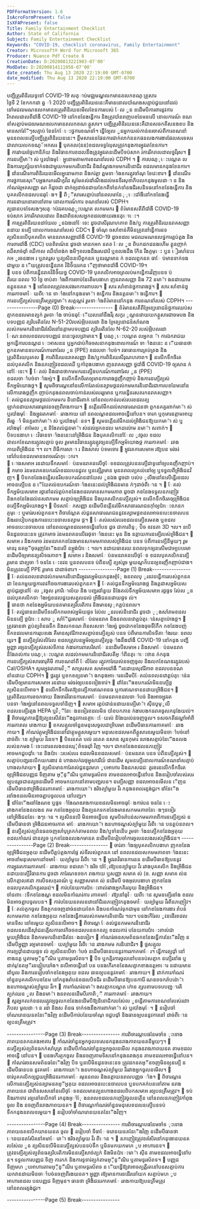 ```yaml
---
PDFFormatVersion: 1.6
IsAcroFormPresent: false
IsXFAPresent: false
Title: Family Entertainment Checklist
Author: State of California
Subject: Family Entertainment Checklist
Keywords: "COVID-19, checklist coronavirus, Family Entertainment"
Creator: Microsoft® Word for Microsoft 365
Producer: Nuance Pdf Create 8
CreationDate: D:20200813221903-07'00'
ModDate: D:20200814111958-07'00'
date_created: Thu Aug 13 2020 22:19:00 GMT-0700
date_modified: Thu Aug 13 2020 22:19:00 GMT-0700
---
```

 
បញ្ជីត្រួរពិនិរយទូទៅ COVID-19 
សត្ាប់មជ្ឈមណ្ឌលកមានតលកខណ្ៈត្រួសារ  
ថ្ងៃទី 2 ខែកកកដា ឆ្ន ាំ 2020 
បញ្ជីត្រួរពិនិរយននេះគឺមាននោលបាំណងសត្មាប់ជួយនៅដល់នៅមជឍមណឌលកមានតត្រួរពិនិរយនមើលខែនការរបស់
ែល ួន នដើមបីការពារនូវការរីករាលដាលពីជាំងឺ COVID-19 នៅកខនែងន្វើការ និងត្រូវបាំនពញបខនែមនលើ នោលការណ៍
ខណនាំសត្មាប់មជឍមណឌលកមានតលកខណៈត្គួសារ។ បញ្ជីត្រួរពិនិរយននេះគឺជានសចកតីសនងខប និងមានសារែែីៗសត្មាប់
ខែនកែែេះថ្នការខណនាំ។ ន្វើឲ្យែល ួនអ្នកយល់កាន់ខរចាស់ពីការខណនាំ មុននពលនត្បើបញ្ជីត្រួរពិនិរយននេះ។ 
ខ្លឹមសារននផែនការជាក់លាក់ននកផនលងការងារផែលសរទសរ
ជាលាយលកខណ្៍អកសរ 
 បុគគល(នន)ខដលទទួលែុសត្រូវកនុងការអ្នុវរតខែនការ។  
 ការវាយរថ្មែហានិភ័យ និងវិធានការខដលនឹងត្រូវអ្នុវរតនដើមបីទប់សាក រ់ការរីករាលដាលថ្នវីរុស។ 
 ការនត្បើមា៉ា ស់ ឬរបាំងមុែ អ្នុនោមតាមការខណនាំរបស់ CDPH ។ 
 ការបណ្ុេះបណ្តត ល និងការត្បត្ស័យទាក់ទងជាមួយកមមករនិនោជិរ និងរាំណ្តងកមមករនិនោជិរ
ខដលមានកនុងខែនការ។ 
 ដាំនណើរការពិនិរយនមើលអ្នុនោមភាព និងករ់ត្តា ត្ពមទាាំងខករត្មូវចាំណុ ចែវេះខារ។ 
 ដាំនណើរការថ្នការនសុើបអ្នងករករណីកូវីដ សូមែតល់ដាំណឹងដល់មនទីរសុខាភិបលកនុងមូលដាា ន និង
កាំណរ់អ្រតសញ្ញា ណ ក៏ដូចជា ដាក់ឲ្យដាច់នដាយខែកពីទាំនក់ទាំនងជិរសនិទធនៅកខនែងន្វើការ និង
បុគគលិកខដលបនឆ្ែង។ 
 ពិ្ីសារសត្មាប់នៅនពលមានែ្ុេះជាំងឺនៅកខនែងន្វើការនដាយនោរពនៅតាម នោលការណ៍ការ
ខណនាំរបស់ CDPH។ 
ត្បធានបទទែសងៗសត្ាប់វរគបណ្្តុះបណ្តត លកមមករ 
 ព័រ៌មានសតីពីជាំងឺ COVID-19 ទប់សាក រ់ការរីករាលដាល និងជាពិនសសអ្នកខដលងាយរងនត្ោេះ។  
 ការត្រួរពិនិរយនដាយែល ួនឯងនៅែទេះ ដូចជាសីរុណហភាព និង/ឬ ការត្រួរពិនិរយនរាគសញ្ញា នដាយ
នត្បើ នោលការខណនាំរបស់ CDC។ 
 ចាំណុ ចសាំខាន់គឺមិនត្រូវនៅន្វើការនទ ត្បសិននបើបុគគលិក មាននរាគសញ្ញាជាំងឺ COVID-19 ដូចខដល
មជឈមណឌលថ្នការត្គប់ត្គង និងការពារជាំងឺ (CDC) បនពិពណ៌ន ដូចជា មានកអក នតត ែល ួន 
ពិបកដកដនងហើម ត្គុនញាក់ ឈឺសាច់ដុាំ ឈឺកាល ឈឺបាំពង់ក ងមីៗខលងដឹងរសជារិ ឬខលងដឹង
កែិន រឹងត្ចមុេះ ឬន ៀរសាំនបរ កអ ួរចនងាអ រ ឬរាគរូស ឬត្បសិននបើពួកនគ ឬនរណ្តមាន ក់ ខដលពួកនគ
ធាែ ប់មានទាក់ទងជាមួយ ន ើយត្រូវបនន្វើនរាគ វិនិច័័យរកន ើញថាមានជាំងឺ COVID-19។  
 បនទ ប់ពីការន្វើនរាគវិនិច័័យថ្ន COVID-19 បុគគលិកអាចត្រលប់មកន្វើការវិញបនទ ប់ពីរយៈនពល 
10 ថ្ងៃ ចាប់តាាំងពីការចាប់នែតើមបងាហ ញនរាគសញ្ញា និង 72 នមា៉ា ងនដាយោម នត្គុននតត ។ 
 នៅនពលត្រូវខសវងរកការពាបល។ 
 សារៈសាំខាន់ថ្នការោងថ្ដ។ 
 សារៈសាំខាន់ថ្នការរកាចមាៃ យពីោន ទាាំងនៅកនុងនមា៉ា ងន្វើការ និងនត្តនមា៉ា ងន្វើការ។ 
 ការនត្បើត្បស់បនត្រឹមត្រូវថ្នមា៉ា សត្កណ្តរ់ រួមទាាំងព័រ៌មាននៅកនុង ការខណនាំរបស់ CDPH។ 
----------------Page (0) Break----------------
 ព័រ៌មានសតីពីអ្រែត្បនោជន៍ថ្នការឈប់សត្មាកខដលមានត្បក់ រួមទាាំង ចាប់នឆ្ែើយរបនៅនឹងវីរុ
សកូរ ូណ្តនដាយយកត្គួសារជាចមបង និងបទបញ្ញជ ត្បរិបរតិនលែ N-51-20របស់អ្ភិបលរដា និង
អ្រែត្បនោជន៍សាំណងរបស់កមមករនិនោជិរសែិរនៅនត្កាមបទបញ្ញជ ត្បរិបរតិនលែ N-62-20 
របស់អ្ភិបលរដា ែណៈនពលខដលបទបញ្ញជ ននេះចូលជា្រមាន។ 
 បណ្ុេះបណ្តត លអ្នកន ៉ា ការឯករាជយ អ្នកន្វើការបនណ្តដ េះអាសនន ឬអ្នកជាប់កិចចសនាកនុងនោលការណ៍
ទាាំងននេះ ន ើយធានថាពួកនគមានឧបករណ៍ការពារែល ួន (PPE) ខដលចាាំបច់។ 
 វធាធានការត្រប់ត្រង និងត្រួរពិនិរយបុរគល 
 ការពិនិរយនរាគសញ្ញា និង/ឬការពិនិរយសីរុណហភាព។ 
 នលើកទឹកចិរតដល់បុគគលិក និងនភញៀវខដលឈឺ ឬកាំពុងបងាហ ញនរាគសញ្ញា ថ្នជាំងឺ COVID-19 ឲ្យសាន ក់
នៅែទេះ។ 
 ែតល់ និងធានថាកមមករនត្បើឧបករណ៍ការពារែល ួន (PPE) ខដលចាាំបច់ទាាំងអ្ស់។ 
 នលើកទឹកចិរតឲ្យមានការោងថ្ដញឹកញាប់ និងការនត្បើត្បស់ទឹកអ្នម័យោងថ្ដ។ 
 សូមពិចារណ្តនៅនលើការែតល់នត្សាមថ្ដដល់កមមករនិនោជិរជាការបខនែមនៅនលើការោងថ្ដញឹក
ញាប់កនុងនពលចាប់កាន់របស់របររួមោន ឬការន្វើនរសតរកនរាគសញ្ញា។ ែតល់ជូននត្សាមថ្ដដល់កមមករ
និនោជិរពាក់ នៅនពលកាន់របស់របរខដលត្បឡាក់នដាយសារធារុរាវនចញពីរាងកាយ។ 
 នត្កើនរមែឹកដល់សាធារណជនថា ពួកនគគួរពាក់មា៉ា ស់ ឬរបាំងមុែ និងអ្នុវរតគមាែ ររាងកាយ នៅ
នពលណ្តខដលអាចន្វើនៅបន។ ទារក ឬកុមារនត្កាមអាយុពីរឆ្ន ាំ មិនគួរពាក់មា៉ា ស់ ឬរបាំងមុែនទ។ 
 សូមនត្កើនរមែឹកដល់អ្រិងិជនឱ្យយកមា៉ា ស់ ឬរបាំងមុែតាមែល ួន និងែតល់ជូនមា៉ា ស់ដល់អ្នកខដល
មកដល់ោម នមា៉ា សពាក់។ 
 បិទបនងាហ េះវិធានទាាំងននេះនៅអ្រិងិជន និងបុគគលិកនៅែល ូវចូល ខដលជាលកខែណឌរត្មូវសត្មាប់
ចូល រួមមានវិធានរត្មូវរត្មូវឲ្យនត្បើទឹកអ្នម័យោងថ្ដ ការរកាគមាែ ររាងកាយពីអ្រិងិជន ។។
ល។ 
ពិធីការសាា រ និងសាល ប់ទមទោរ 
 អ្នុវរតការសមាអ រឱ្យបន មរ់ចរ់នៅរាំបន់ខដលមានចរាចរណ៍កុេះករ។  
 ោងសមាអ រនដាយទឹកសមាែ ប់នមនរាគនលើថ្ែទខដលត្រូវបននត្បើជាទូនៅឲ្យបនញឺកញាប់។ 
 កមាច រ់នមនរាគឧបករណ៍ខដលបនជួល ឬនត្បើរួមោន មុននពលត្បគល់នៅឲ្យ ឬទទួលពីអ្រិងិជនវិ
ញ។ 
 បិទកខនែងនត្ជើសនរីសឧបករណ៍នដាយែល ួនឯង ដូចជា បល់ប ូលីងនៅនលើន្នើរខដលអាចនត្បើបន 
ន ើយែតល់ឧបករណ៍ទាាំងននេះដល់អ្រិងិជនមាន ក់ៗដាច់ពីោន ។ 
 ែតល់ទឹកអ្នម័យសមាអ រថ្ដនៅដល់ត្គប់កខនែងខដលមានសកមមភាព ដូចជា កខនែងទទួលនភញៀវ 
និងកខនែងែដល់នសវាកមម សត្មាប់ឲ្យអ្រិងិជន និងបុគគលិកនត្បើត្បស់។ នលើកទឹកចិរតឲ្យអ្រិងិជន
នត្បើទឹកអ្នម័យោងថ្ដ។ 
 បិទសាែ កសញ្ញា នដើមបីនត្កើនរមែឹកសាធារណជនកុាំឲ្យប៉ាេះខភនក ត្ចមុេះ ឬមារ់របស់ពួកនគ។ ពិចារណ្តែត
ល់ជូនសាធារណជននូវនត្សាមថ្ដខដលអាចនបេះនចាលបន និងរនបៀបកនុងការនបេះនចាលនត្សាម
ថ្ដ។ 
 ែតល់របស់របរខដលនត្បើខរមតង ឬខដលអាចនបេះនចាលបន នៅនពលណ្តខដលអាចន្វើនៅបន ដូច
ជាការពិន្ុ ប៊ិច ខវនតា 3D ។ល។ នបើមិនដូនចនេះនទ ត្រូវកមាច រ់នមនរាគនលើវរថុទាាំងននេះ មុន និង
នត្កាយការនត្បើរបស់អ្រិងិជន។ 
 សមាអ រ និងកមាច រ់នមនរាគកខនែងមានសកមមភាពរបស់អ្រិងិជន បនទ ប់ពីការនត្បើនីមួយៗ រួម
មានរុ នតអ្ីចុចរុញនែើងនលើ នអ្ត្កង់ប៉ាេះ ។ល។ នដាយធានរយៈនពលទុកឲ្យនសើមជាអ្បបបរមា 
នដើមបីឲ្យមានត្បសិទធភាព។ 
 សមាអ រ និងសមាែ ប់នមនរាគនលើថ្ែទ ខដលបុគគលិកនត្បើរួមោន ជាត្បចាាំ ចននែ េះនវន ឬនពលបនទ ប់ពីនត្បើ
ត្បស់រួច មួយណ្តក៏បនឲ្យខរញឹកញាប់ជាង។ មិនត្រូវនត្បើ PPE រួមោន ជាដាច់ខារ។ 
----------------Page (1) Break----------------
 ែតល់នពលនវោដល់កមមករនិនោជិរអ្នុវរតអ្នម័យកនុងអ្ាំែុ ងនពលប្ ូរនវនន្វើការរបស់ពួកនគ ជា
ខែនកមួយថ្នការពវកិចចការងាររបស់ពួកនគ។ 
 ែតល់ជូនទឹកអ្នម័យោងថ្ដ និងត្កដាសអ្នម័យសត្មាប់ជូរថ្ដនៅែល ូវចូល រុការិោល័យ និង
បញ្ជរជាំនួយ និងែតល់ទឹកអ្នម័យសមាអ រថ្ដផ្ទទ ល់ែល ួនដល់បុគគលិកទាាំងអ្ស់ខដលជួយសត្មួលដល់
អ្រិងិជននដាយផ្ទទ ល់។  
 ធានថា កខនែងអ្នម័យបនតមានត្បរិបរតិការ និងមានស្ុកត្គប់នពល។  
 ែតល់្នធាននដើមបីនលើកកមពស់អ្នម័យផ្ទទ ល់ែល ួនរបស់និនោជិរ ដូចជា ្ុងសាំរាមខដលមិននត្បើ
ថ្ដប៉ាេះ សាប ូ សាំែីជូរសមាែ ប់នមនរាគ និងនពលនវោត្គប់ត្ោន់សត្មាប់ោងថ្ដ។ 
 ត្រូវធានថា ត្គប់ត្បព័នធទឹក និងលកខណៈពិនសសទាាំងអ្ស់ ដូចជាកខនែងចុចទឹកែឹក កខនែងបញ់
ទឹកខដលមានការរុបខរង គឺមានសុវរែិភាពសត្មាប់នត្បើត្បស់ បនទ ប់ពីមានការបិទទីតាាំងរយៈ
នពលយូរ។ 
 នត្បើត្បស់ែលិរែល ខដលត្រូវបនអ្នុម័រឲ្យនត្បើត្បឆ្ាំងនឹងជាំងឺ COVID-19 នៅកនុង បញ្ជី
អ្នុញ្ញា រឲ្យនត្បើត្បស់របស់ទីភាន ក់ងារការពារបរិសាែ ននដើមបីសមាអ រ និងសមាែ ប់នមនរាគ និងែតល់ការ
បណ្ុេះបណ្តត លដល់កមមករនិនោជិរសតីអ្ាំពីនត្ោេះថាន ក់កនុងការនត្បើត្បស់សារធារុគីមី ការខណនាំពី
ែលិរែល រត្មូវការែយល់នចញចូល និងលកខែណឌរត្មូវរបស់ Cal/OSHA។ សូមអ្នុវរតតាមវិ្ី
សាស្រសត សមាអរជាំងឺ ឺរនដាយសុវរែិភាព ខដលបនខណនាំនដាយ CDPH។ 
 ថ្លរត្មូវ ឬខកខត្បនមា៉ា ងកនុងអាោរនដើមបីែតល់នពលនវោត្គប់ត្ោន់នដើមបីឲ្យមានការសមាអ រនដាយ
 មរ់ចរ់ឲ្យបននទៀងទារ់។ 
 ដាំនែើងឧបករណ៍មិននត្បើថ្ដ ត្បសិននបើអាច។ 
 នលើកទឹកចិរតឱ្យនត្បើការឥណពនធ ឬការឥណទាននដាយអ្រិងិជន។ 
 ត្រួរពិនិរយការខចកចាយ និងចារ់វិធានការសមាែ ប់នមនរាគខដលចាាំបច់ និងអាចអ្នុវរត
បនទាាំងអ្ស់នៅនពលទទួលទាំនិញ។ 
 សមាអ រត្គប់ជាន់នដាយនត្បើមា៉ា សុីនបូម្ូលី ខដលនត្បើរត្មង HEPA ឬវិ្ីនែេងនទៀរខដលមិន
បាំខបកភាន ក់ងារបងកនរាគចូលកនុងែយល់។ 
 ពិចារណ្តការន្វើឱ្យត្បនសើរនែើងនូវការនត្ចាេះែយល់ និងែយល់នចញចូល។ 
ទសចកតីផណ្នាំអាំពីការរការាល រោងកាយ 
 ខកសត្មួលចាំនួនមនុសេចូលជាអ្រិបរមា នដើមបីធានការរកាគមាែ ររាងកាយ។ 
 កាំណរ់ត្កុមអ្រិងិជននៅជាត្កុមត្គួសារមួយ។ មនុសេខដលមកពីត្គួសារខរមួយមិនចាាំបច់នៅ
ដាច់ពីោន ត្បាំមួយ វីរនទ។ 
 បិទរនតត បល់ រនតត នសាន សួនកុមារ នរាងសត្មាប់នែើងនលងរបស់នកមង ែទេះនោរនលងខដលរុុំព័ទធជុាំ
 វិញ ។ល។ ជាកខនែងខដលនភញៀវអាចមកជួបជុាំោន និងប៉ាេះរបស់របរ ខដលមិនខដលសមាែ ប់នមនរាគ
បនទ ប់ពីនត្បើត្បស់។ 
 សត្មាប់បញ្ជរនបើកយករងាវ ន់ ហាងលក់វរថុអ្នុសាវរីយ៍ ជានដើម សូមនត្បើនោលការណ៍ខណនាំសត្មាប់
ហាងលក់រាយ។ 
 ត្បសិនមានការែតល់ជូននូវមហ ូបអាហារ និងនភសជជៈ គួរខរនលើកទឹកចិរតឲ្យអ្រិងិជនបញ្ញជ ទិញតាម
អ្ុីន្ឺណិរ ឬតាមទូរស័ពទ តាមខដលអាចន្វើនៅបន និងនរៀបចាំរបស់របរឲ្យបនរួចជានត្សចនដើមបី
អាចមកយកនៅតាមបញ្ជរបន។ នត្បើសញ្ញា ខដលអាចនមើលន ើញនដើមបីធានថាអ្រិងិជនរកាគមាែ
ររាងកាយោ៉ា ងរិចត្បាំមួយ វីរ កនុងនពលរត្មង់ជួរ។ ដាំនែើងរនាំងខដលមិនអាចត្ជាបចូលបន 
នៅបញ្ជរ។  
 ដាំនែើងរនាំងែណឌ ឬផ្ទទ ាំងែណឌរាងកាយខដលមិនអាចឆ្ែងការ់បន ចននែ េះរវាងកខនែងនលងន គម 
កខនែងអ្ងគុយ និងត្បនភទកខនែងមានសកមមភាពនែេងៗនទៀរនៅអ្រិងិជននែេងៗោន ។ ត្បសិននបើ
មិនអាចន្វើបន សូមបិទរាំបន់សកមមភាពពីការនត្បើត្បស់ នដើមបីធានថា អ្រិងិជនអាចរកាគ
មាែ ររាងកាយោ៉ា ងនហាចណ្តស់ត្បាំមួយ វីរពីោន បនត្គប់នពល។ 
 នត្បើត្បស់ត្បព័នធនចញសាំបុត្រកក់តាមនពល និង/ឬទាំននើប រួមទាាំងនត្បើកខនែងអ្ងគុយ ខដលកាំណរ់
ជានត្សច ឬកខនែងនលងកមានត នដើមបីនរៀបចាំការចូលនលងរបស់អ្រិងិជន។ 
----------------Page (2) Break----------------
 ចារ់តាាំងឲ្យបុគគលិកបងាហ ញកខនែងឲ្យអ្រិងិជនអ្ងគុយ នដើមបីត្គប់ត្គងការផ្ទែ ស់ទីរបស់ពួកនគ នៅ
នពលខដលសកមមភាពទាាំងននេះ អាចនាំមនុសេមកនៅចមាៃ យត្បាំមួយ វីរពីោន ។ 
 អ្នុវរតវិធានការនន នដើមបីធានឱ្យបននូវការអ្នុវរតការរកាគមាែ ររាងកាយ ខដលោ៉ា ងរិច
បាំែុរឱ្យបនត្បាំមួយ វីរ រវាងបុគគលិក និងអ្រិងិជន នដាយនត្បើវិធានការ ដូចជា ការែណឌខចក
រាងកាយ ឬសញ្ញា សមាគ ល់ (ឧ. សញ្ញា សមាគ ល់នលើកត្មាលឥដា ការបិទសកុរពណ៌ ឬ សញ្ញាសមាគ ល់ នដើមបី
ចងអុលបងាហ ញកខនែង ខដលបុគគលិកគួរឈរ)។ 
 ការ់បនែយការប៉ាេះពាល់រវាងអ្នកគិរលុយ និងអ្រិងិជន។ ចាំនពាេះទីកខនែងណ្ត ខដលមិនកាំណរ់ការ
រកាគមាែ រឱ្យនៅឆ្ៃ យពីោន សូមនត្បើរនាំង ខដលមិនអាចត្ជាបចូលបន។ 
 ការ់បនែយនពលនវោនៅជិរនភញៀវកនុងចមាៃ យត្បាំមួយ វីរពីនភញៀវ។ 
 ែតល់ត្ចកចូល និងត្ចកនចញដាច់នដាយខែក និងបនកាំណរ់ទុកជាមុន នៅកខនែងការងារ រាំបន់
សកមមភាព កខនែងអ្ងគុយ កខនែងន្វើការរបស់កមមករនិនោជិរ ។ល។ បនងកើរែល ូវនដើរខដលមានទិស
នៅខរមួយ ត្បសិននបើអាច។ 
 ពិចារណ្ត ែតល់ជូនកមមករនិនោជិរ ខដលនសនើសុាំជនត្មើសការពវកិចចខដលបនខកខត្ប ខដលការ់
បនែយការប៉ាេះពាល់ជាមួយអ្រិងិជន និងកមមករនិនោជិរនែេងនទៀរ។ 
 កាំណរ់រចនសមព័នធកខនែងន្វើការនែើងវិញ នដើមបីអ្នុញ្ញា រឲ្យមានចមាៃ យត្បាំមួយ វីរពីោន រវាងកមម
ករនិនោជិរ។ 
 ថ្លសត្មួលការត្បជុាំនដាយផ្ទទ ល់ ត្បសិននបើចាាំបច់ នដើមបីធានបននូវការរកាគមាែ រ។ ន្វើការត្បជុាំ
នៅខាងនត្ត ឬតាមអ្ុិន្ឺណិរ ឬតាមទូរស័ពទ។ 
 បិទ ឬកត្មិរការចូលនៅបនទប់សត្មាក នត្បើរនាំង ឬដាក់រុ/នតអ្ីរនត្មៀបឃាំង។ នបើអាចន្វើនៅ
បន បនងកើរកខនែងសត្មាកខាងនត្តអាោរ នដាយមានដាំបូល និងការនរៀបចាំកខនែងអ្ងគុយ ខដល
ធានឲ្យបននូវគមាែ ររាងកាយ។ 
 ដាក់ការកាំណរ់ចាំនួនបុគគលិកបខនែម នៅកនុងរាំបន់ខដលបិទជិរ នដើមបីធានឱ្យបនការែ័
ណឌខចករាំបន់ោ៉ា ងនហាចណ្តស់ត្បាំមួយ វីរ។ 
 ការកាំណរ់នមា៉ា ងសត្មាកបណ្តត ក់ោន ត្សបតាមបទបបញ្ារតិត្បក់ឈន ួល និងនមា៉ា ងនពលនដើមបីរកាពិ្ី
ការរកាគមាែ ររាងកាយ។  
 សួរអ្នកលក់ខដលរត្មូវឲ្យចូលកខនែងនដើមបីឱ្យនិនោជិករបស់ែល ួនន្វើតាមការខណនាំរបស់រដាា ភិបល
មូលដាា ន រដា និងស ព័នធ ទាក់ទងនឹងការពាក់មា៉ា ស់ ឬរបាំងមុែ។ 
 នរៀបចាំចាំណរោនយនតនែើងវិញ នដើមបីការ់បនែយចាំណុ ចជួបជុាំ និងធានឲ្យបននូវការនៅ
ដាច់ពីោន ឲ្យបនត្រឹមត្រូវ។  
  
----------------Page (3) Break----------------
ការពិចារណ្តបផនែមចាំទ ុះទោងភាពយនតកនតងអាគារ 
 កាំណរ់ចាំនួនអ្នកចូលទសេនកនុងនរាងភាពយនតនីមួយៗ។ 
 នត្បើត្បស់ត្បព័នធកក់សាំបុត្រ នដើមបីកាំណរ់ចាំនួនអ្នកចូលនមើល កនុងនរាងភាពយនត តាមខដលអាចន្វើ
នៅបន។ 
 បនងកើរត្ចកចូល និងនចញតាមទិសនៅកនុងនរាងកុន តាមខដលអាចន្វើនៅបន។ 
 កាំណរ់រចនសមព័នធនែើងវិញ បិទ ឬនបើមិនដូនចនេះនទ ត្រូវដកនតអ្ីនចញមិនឲ្យនត្បើ នដើមបីធានបន
នូវគមាែ ររាងកាយោ៉ា ងនហាចណ្តស់ត្បាំមួយ វីររវាងអ្នកចូលនមើល។ 
 ចារ់បុគគលិកឲ្យជួយអ្រិងិជនរកាគមាែ រមុននពល និងនត្កាយនពលបញ្ញច ាំង។ 
 ពិចារណ្តនលើការនត្បើត្បស់នត្សាមនតអ្ីអ្ងគុយ ខដលអាចនបេះនចាលបន ឬនបកគក់បននៅតាម
នរាងភាពយនត ជាពិនសសនៅនលើថ្ែទខដលមានត្បនហាងខដលពិបកសមាអ រឲ្យបនត្រឹមត្រូវ។ 
 ទប់ និងរកាទាវ រឲ្យនៅនបើកចាំ រកនុងអ្ាំែុ ងនពលខដលនភញៀវចូលនត្ចើន នៅនពលនភញៀវកាំពុងចូល និង
នចញពីនរាងភាពយនត។ 
 ពិចារណ្តកាំណរ់ចាំនួនមនុសេខដលនត្បើបនទប់ទឹកកនុងនពលខរមួយ។ 
 នរៀបចាំចាំណរោនយនតនែើងវិញ។ 
  
----------------Page (4) Break----------------
ការពិចារណ្តបផនែមចាំទ ុះទោងភាពយនតទបើកយានយនត
ចូល 
 នរៀបចាំ ទីធាែ ចរោនយនតនែើងវិញ នដើមបីធានថា ោនយនតសែិរនៅគមាែ រោ៉ា ងរិចត្បាំមួយ វីរ
ពីោន ។ 
 នភញៀវត្រូវខរសែិរនៅកនុងោនយនតរបស់ែល ួន ត្បសិននបើមិននត្បើត្បស់បនទប់ទឹក ឬមិនមកយកមហ ូប
អាហារនទ។ 
 ត្រូវនត្បើត្បស់ត្បព័នធត្បរិបរតិការមិននត្បើសាច់ត្បក់ និងមិនប៉ាេះមា៉ា សុីន តាមខដលអាចន្វើនៅប
ន។ ទទួលការបញ្ញជ ទិញ ការកក់ និងការទូទារ់ត្បក់តាមអ្ុីន្ឺណិរ ឬតាមទូរស័ពទ។ 
 បញ្ញជ ទិញមហ ូបអាហារតាមអ្ុីន្ឺណិរ ឬតាមទូរស័ពទ ន ើយន្វើឱ្យវាអាចត្បត្ពឺរតនៅបនសត្មាប់ការ
យកវានដាយមិនចាាំបច់នចញពីរងយនត។ អ្នុញ្ញា រឱ្យមានការនដើរនៅយក សត្មាប់មហ ូបអាហារខដល
បនបញ្ញជ ទិញមុន។ ធានថា អ្រិងិជនរកាគមាែ ររាងកាយឱ្យបនត្រឹមត្រូវ នៅនពលរត្មង់ជួរ។ 
 
 
 
 
----------------Page (5) Break----------------
